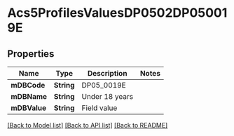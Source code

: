 # Acs5ProfilesValuesDP0502DP050019E

## Properties
Name | Type | Description | Notes
------------ | ------------- | ------------- | -------------
**mDBCode** | **String** | DP05_0019E | 
**mDBName** | **String** | Under 18 years | 
**mDBValue** | **String** | Field value | 

[[Back to Model list]](../README.md#documentation-for-models) [[Back to API list]](../README.md#documentation-for-api-endpoints) [[Back to README]](../README.md)


